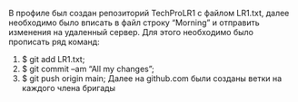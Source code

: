 В профиле был создан репозиторий TechProLR1  с файлом LR1.txt, далее необходимо было вписать в файл строку “Morning”  и отправить изменения на удаленный сервер. 
Для этого необходимо было прописать ряд команд:
  1.	$ git add LR1.txt;
  2.	$ git commit –am “All my changes”;
  3.	$ git push origin main;
Далее на github.com были созданы ветки на каждого члена бригады 
